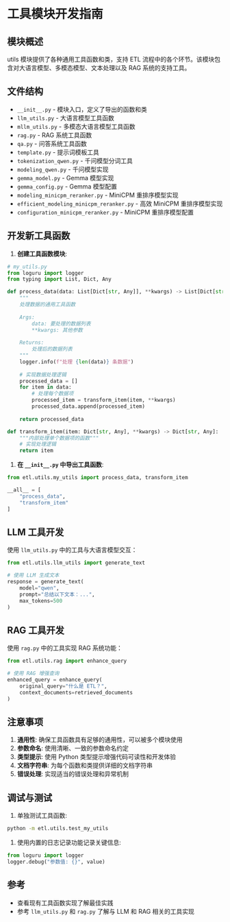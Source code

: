 # 工具模块开发指南

## 模块概述

utils 模块提供了各种通用工具函数和类，支持 ETL 流程中的各个环节。该模块包含对大语言模型、多模态模型、文本处理以及 RAG 系统的支持工具。

## 文件结构

- `__init__.py` - 模块入口，定义了导出的函数和类
- `llm_utils.py` - 大语言模型工具函数
- `mllm_utils.py` - 多模态大语言模型工具函数
- `rag.py` - RAG 系统工具函数
- `qa.py` - 问答系统工具函数
- `template.py` - 提示词模板工具
- `tokenization_qwen.py` - 千问模型分词工具
- `modeling_qwen.py` - 千问模型实现
- `gemma_model.py` - Gemma 模型实现
- `gemma_config.py` - Gemma 模型配置
- `modeling_minicpm_reranker.py` - MiniCPM 重排序模型实现
- `efficient_modeling_minicpm_reranker.py` - 高效 MiniCPM 重排序模型实现
- `configuration_minicpm_reranker.py` - MiniCPM 重排序模型配置

## 开发新工具函数

1. **创建工具函数模块**:

```python
# my_utils.py
from loguru import logger
from typing import List, Dict, Any

def process_data(data: List[Dict[str, Any]], **kwargs) -> List[Dict[str, Any]]:
    """
    处理数据的通用工具函数
    
    Args:
        data: 要处理的数据列表
        **kwargs: 其他参数
        
    Returns:
        处理后的数据列表
    """
    logger.info(f"处理 {len(data)} 条数据")
    
    # 实现数据处理逻辑
    processed_data = []
    for item in data:
        # 处理每个数据项
        processed_item = transform_item(item, **kwargs)
        processed_data.append(processed_item)
    
    return processed_data

def transform_item(item: Dict[str, Any], **kwargs) -> Dict[str, Any]:
    """内部处理单个数据项的函数"""
    # 实现处理逻辑
    return item
```

1. **在 `__init__.py` 中导出工具函数**:

```python
from etl.utils.my_utils import process_data, transform_item

__all__ = [
    "process_data",
    "transform_item"
]
```

## LLM 工具开发

使用 `llm_utils.py` 中的工具与大语言模型交互：

```python
from etl.utils.llm_utils import generate_text

# 使用 LLM 生成文本
response = generate_text(
    model="qwen",
    prompt="总结以下文本：...",
    max_tokens=500
)
```

## RAG 工具开发

使用 `rag.py` 中的工具实现 RAG 系统功能：

```python
from etl.utils.rag import enhance_query

# 使用 RAG 增强查询
enhanced_query = enhance_query(
    original_query="什么是 ETL？",
    context_documents=retrieved_documents
)
```

## 注意事项

1. **通用性**: 确保工具函数具有足够的通用性，可以被多个模块使用
1. **参数命名**: 使用清晰、一致的参数命名约定
1. **类型提示**: 使用 Python 类型提示增强代码可读性和开发体验
1. **文档字符串**: 为每个函数和类提供详细的文档字符串
1. **错误处理**: 实现适当的错误处理和异常机制

## 调试与测试

1. 单独测试工具函数:

```bash
python -m etl.utils.test_my_utils
```

1. 使用内置的日志记录功能记录关键信息:

```python
from loguru import logger
logger.debug("参数值: {}", value)
```

## 参考

- 查看现有工具函数实现了解最佳实践
- 参考 `llm_utils.py` 和 `rag.py` 了解与 LLM 和 RAG 相关的工具实现 